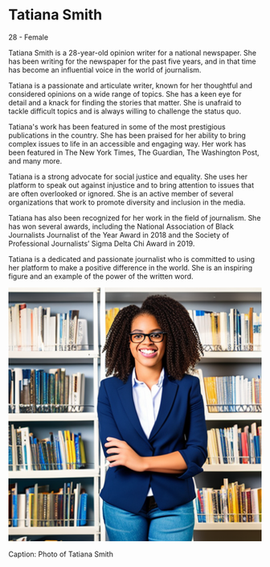 
# Tatiana Smith
28 - Female


Tatiana Smith is a 28-year-old opinion writer for a national newspaper. She has been writing for the newspaper for the past five years, and in that time has become an influential voice in the world of journalism.

Tatiana is a passionate and articulate writer, known for her thoughtful and considered opinions on a wide range of topics. She has a keen eye for detail and a knack for finding the stories that matter. She is unafraid to tackle difficult topics and is always willing to challenge the status quo.

Tatiana's work has been featured in some of the most prestigious publications in the country. She has been praised for her ability to bring complex issues to life in an accessible and engaging way. Her work has been featured in The New York Times, The Guardian, The Washington Post, and many more.

Tatiana is a strong advocate for social justice and equality. She uses her platform to speak out against injustice and to bring attention to issues that are often overlooked or ignored. She is an active member of several organizations that work to promote diversity and inclusion in the media.

Tatiana has also been recognized for her work in the field of journalism. She has won several awards, including the National Association of Black Journalists Journalist of the Year Award in 2018 and the Society of Professional Journalists’ Sigma Delta Chi Award in 2019.

Tatiana is a dedicated and passionate journalist who is committed to using her platform to make a positive difference in the world. She is an inspiring figure and an example of the power of the written word.


![Tatiana Smith, a 28-year-old female opinion writer for a national newspaper. She has short dark hair, glasses, and a bright smile. She is wearing a navy blazer over a white shirt and blue jeans. She stands in front of a bookshelf filled with books and magazines. Her hands are clasped in front of her, and her gaze is focused on something off-camera. She looks confident, passionate, and ready to make her voice heard.](../images/7.png)

Caption: Photo of Tatiana Smith

